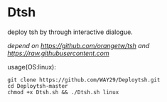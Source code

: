 # Dtsh

deploy tsh by through interactive dialogue.

*depend on https://github.com/orangetw/tsh and https://raw.githubusercontent.com*

usage(OS:linux):

```
git clone https://github.com/WAY29/Deploytsh.git
cd Deploytsh-master
chmod +x Dtsh.sh && ./Dtsh.sh linux
```

